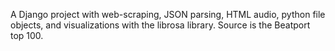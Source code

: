 A Django project with web-scraping, JSON parsing, HTML audio, python file objects, and visualizations with the librosa library.  Source is the Beatport top 100.

